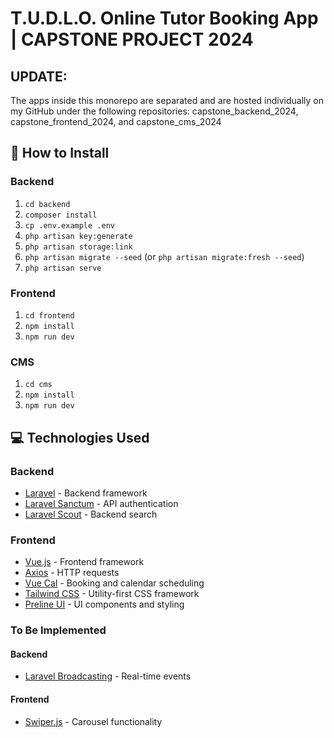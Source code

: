 # T.U.D.L.O. Online Tutor Booking App | CAPSTONE PROJECT 2024

## UPDATE:
<p>The apps inside this monorepo are separated and are hosted individually on my GitHub under the following repositories: capstone_backend_2024, capstone_frontend_2024, and capstone_cms_2024</p>

## 🚀 How to Install

### Backend
1. `cd backend`
2. `composer install`
3. `cp .env.example .env`
4. `php artisan key:generate`
5. `php artisan storage:link`
6. `php artisan migrate --seed` (or `php artisan migrate:fresh --seed`)
7. `php artisan serve`

### Frontend
1. `cd frontend`
2. `npm install`
3. `npm run dev`

### CMS
1. `cd cms`
2. `npm install`
3. `npm run dev`

## 💻 Technologies Used

### Backend
- [Laravel](https://laravel.com/) - Backend framework
- [Laravel Sanctum](https://laravel.com/docs/sanctum) - API authentication
- [Laravel Scout](https://laravel.com/docs/11.x/scout) - Backend search

### Frontend
- [Vue.js](https://vuejs.org/) - Frontend framework
- [Axios](https://axios-http.com/) - HTTP requests
- [Vue Cal](https://antoniandre.github.io/vue-cal/) - Booking and calendar scheduling
- [Tailwind CSS](https://tailwindcss.com/) - Utility-first CSS framework
- [Preline UI](https://preline.co/) - UI components and styling

### To Be Implemented
#### Backend
- [Laravel Broadcasting](https://laravel.com/docs/broadcasting) - Real-time events

#### Frontend
- [Swiper.js](https://swiperjs.com/) - Carousel functionality

